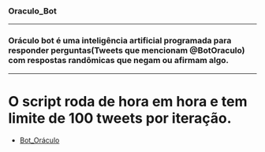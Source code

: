 ### Oraculo_Bot

-----

### Oráculo bot é uma inteligência artificial programada para responder perguntas(Tweets que mencionam @BotOraculo) com respostas randômicas que negam ou afirmam algo.

-----

# O script roda de hora em hora e tem limite de 100 tweets por iteração.

- [Bot_Oráculo](https://twitter.com/BotOraculo)
